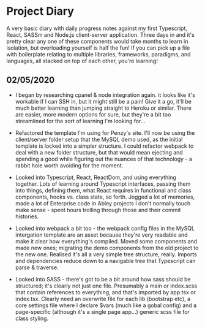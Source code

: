 # Project Diary

A very basic diary with daily progress notes against my first Typescript, React, SASSm and Node.js client-server application. Three days in and it's pretty clear any one of these components would take months to learn in isolation, but overloading yourself is half the fun! If you can pick up a file with boilerplate relating to multiple libraries, frameworks, paradigms, and languages, all stacked on top of each other, you're learning!

## 02/05/2020

* I began by researching cpanel & node integration again. it looks like it's workable if I can SSH in, but it might still be a pain! Give it a go, it'll be much better learning than jumping straight to Heroku or similar. There are easier, more modern options for sure, but they're a bit too streamlined for the sort of learning I'm looking for...

* Refactored the template I'm using for Penzy's site. I'll now be using the client/server folder setup that the MySQL demo used, as the initial template is locked into a simpler structure. I could refactor webpack to deal with a new folder structure, but that would mean ejecting and spending a good while figuring out the nuances of that technology - a rabbit hole worth avoiding for the moment.

* Looked into Typescript, React, ReactDom, and using everything together. Lots of learning around Typescript interfaces, passing them into things, defining them, what React requires in functional and class components, hooks vs. class state, so forth. Jogged a lot of memories, made a lot of Enterprise code in Abley projects I don't normally touch make sense - spent hours trolling through those and their commit histories.

* Looked into webpack a bit too - the webpack config files in the MySQL intergation template are an asset because they're very readable and make it clear how everything's compiled. Moved some components and made new ones; migrating the demo components from the old project to the new one. Realised it's all a very simple tree structure, really. Imports and dependencies reduce down to a navigable tree that Typescript can parse & traverse.

* Looked into SASS - there's got to be a bit around how sass should be structured; it's clearly not just one file. Presumably a main or index.scss that contain references to everything, and that's imported by app.tsx or index.tsx. Clearly need an overwrite file for each lib (bootstrap etc), a core settings file where I declare $vars (much like a gobal config) and a page-specific (although it's a single page app...) generic scss file for class styling.
